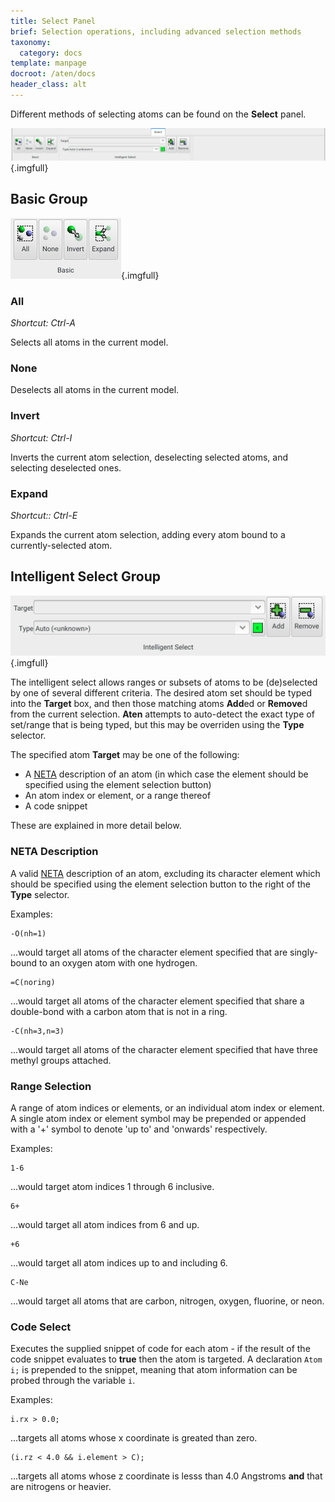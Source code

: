 ```yaml
---
title: Select Panel
brief: Selection operations, including advanced selection methods
taxonomy:
  category: docs
template: manpage
docroot: /aten/docs
header_class: alt
---
```


Different methods of selecting atoms can be found on the **Select** panel.

![Select Panel](panel.png){.imgfull}

## Basic Group <a id="manage"></a>

![Basic Group](basic.png){.imgfull}

### All

_Shortcut: Ctrl-A_

Selects all atoms in the current model.

### None

Deselects all atoms in the current model.

### Invert

_Shortcut: Ctrl-I_

Inverts the current atom selection, deselecting selected atoms, and selecting deselected ones.

### Expand

_Shortcut:: Ctrl-E_

Expands the current atom selection, adding every atom bound to a currently-selected atom.

## Intelligent Select Group <a id="intelligent"></a>

![Intelligent Select Group](intelligent.png){.imgfull}

The intelligent select allows ranges or subsets of atoms to be (de)selected by one of several different criteria. The desired atom set should be typed into the **Target** box, and then those matching atoms **Add**ed or **Remove**d from the current selection. **Aten** attempts to auto-detect the exact type of set/range that is being typed, but this may be overriden using the **Type** selector.

The specified atom **Target** may be one of the following:

+ A [NETA](/aten/docs/forcefields/neta) description of an atom (in which case the element should be specified using the element selection button)
+ An atom index or element, or a range thereof
+ A code snippet

These are explained in more detail below.

### NETA Description

A valid [NETA](/aten/docs/forcefields/neta) description of an atom, excluding its character element which should be specified using the element selection button to the right of the **Type** selector.

Examples:

```
-O(nh=1)
```
...would target all atoms of the character element specified that are singly-bound to an oxygen atom with one hydrogen.

```
=C(noring)
```
...would target all atoms of the character element specified that share a double-bond with a carbon atom that is not in a ring.

```
-C(nh=3,n=3)
```
...would target all atoms of the character element specified that have three methyl groups attached.

### Range Selection

A range of atom indices or elements, or an individual atom index or element.  A single atom index or element symbol may be prepended or appended with a '+' symbol to denote 'up to' and 'onwards' respectively.

Examples:

```
1-6
```
...would target atom indices 1 through 6 inclusive.

```
6+
```
...would target all atom indices from 6 and up.

```
+6
```
...would target all atom indices up to and including 6.

```
C-Ne
```
...would target all atoms that are carbon, nitrogen, oxygen, fluorine, or neon.

### Code Select

Executes the supplied snippet of code for each atom - if the result of the code snippet evaluates to **true** then the atom is targeted. A declaration `Atom i;` is prepended to the snippet, meaning that atom information can be probed through the variable `i`.

Examples:

```
i.rx > 0.0;
```
...targets all atoms whose x coordinate is greated than zero.

```
(i.rz < 4.0 && i.element > C);
```
...targets all atoms whose z coordinate is lesss than 4.0 Angstroms **and** that are nitrogens or heavier.

